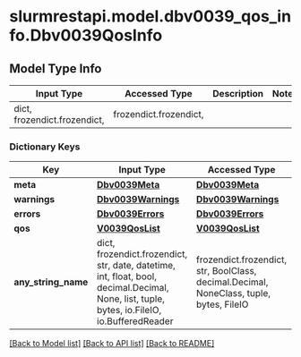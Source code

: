 # slurmrestapi.model.dbv0039_qos_info.Dbv0039QosInfo

## Model Type Info
Input Type | Accessed Type | Description | Notes
------------ | ------------- | ------------- | -------------
dict, frozendict.frozendict,  | frozendict.frozendict,  |  | 

### Dictionary Keys
Key | Input Type | Accessed Type | Description | Notes
------------ | ------------- | ------------- | ------------- | -------------
**meta** | [**Dbv0039Meta**](Dbv0039Meta.md) | [**Dbv0039Meta**](Dbv0039Meta.md) |  | [optional] 
**warnings** | [**Dbv0039Warnings**](Dbv0039Warnings.md) | [**Dbv0039Warnings**](Dbv0039Warnings.md) |  | [optional] 
**errors** | [**Dbv0039Errors**](Dbv0039Errors.md) | [**Dbv0039Errors**](Dbv0039Errors.md) |  | [optional] 
**qos** | [**V0039QosList**](V0039QosList.md) | [**V0039QosList**](V0039QosList.md) |  | [optional] 
**any_string_name** | dict, frozendict.frozendict, str, date, datetime, int, float, bool, decimal.Decimal, None, list, tuple, bytes, io.FileIO, io.BufferedReader | frozendict.frozendict, str, BoolClass, decimal.Decimal, NoneClass, tuple, bytes, FileIO | any string name can be used but the value must be the correct type | [optional]

[[Back to Model list]](../../README.md#documentation-for-models) [[Back to API list]](../../README.md#documentation-for-api-endpoints) [[Back to README]](../../README.md)

